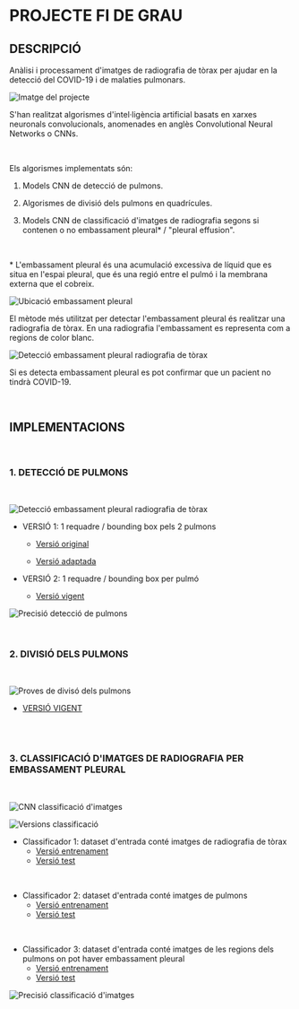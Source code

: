 # PROJECTE FI DE GRAU


## DESCRIPCIÓ

<p> Anàlisi i processament d'imatges de radiografia de tòrax per ajudar en la detecció del COVID-19 i de malaties pulmonars.</p>


![Imatge del projecte](/Imatges/imatgeProjecte.jpeg "Imatge del projecte")

<p> S'han realitzat algorismes d'intel·ligència artificial basats en xarxes neuronals convolucionals, anomenades en anglès Convolutional Neural Networks o CNNs. </p>


<br/>

<p> Els algorismes implementats són:

1. Models CNN de detecció de pulmons. 

2. Algorismes de divisió dels pulmons en quadrícules. 

3.  Models CNN de classificació d'imatges de radiografia segons si contenen o no embassament pleural* / "pleural effusion". </p>

<br/>

<p> * L'embassament pleural és una acumulació excessiva de líquid que es situa en l'espai pleural, que és una regió entre el pulmó i la membrana externa que el cobreix. </p>

![Ubicació embassament pleural](/Imatges/DefinicioEmbassament/embassamentUbicacio.jpg "Ubicació embassament pleural")

<p> El mètode més utilitzat per detectar l'embassament pleural és realitzar una radiografia de tòrax. En una radiografia l'embassament es representa com a regions de color blanc.</p>  

![Detecció embassament pleural radiografia de tòrax](/Imatges/DefinicioEmbassament/embassamentDeteccioRx.JPG "Detecció embassament pleural radiografia de tòrax")

<p> Si es detecta embassament pleural es pot confirmar que un pacient no tindrà COVID-19.</p>

<br/>


## IMPLEMENTACIONS 

<br/>

### 1. DETECCIÓ DE PULMONS

<br/>

![Detecció embassament pleural radiografia de tòrax](/Imatges/Implementacions/DeteccioPulmons/versionsROIs.JPG "Detecció embassament pleural radiografia de tòrax")

* VERSIÓ 1: 1 requadre / bounding box pels 2 pulmons
    - [Versió original](https://github.com/Marctrix14/TFG_Covid/blob/main/Codi_font/Deteccio_pulmons/v_1ROI/Implementacions/Original_Robert/roi_detection_Robert_fastaiv2.ipynb) 

    - [Versió adaptada](https://github.com/Marctrix14/TFG_Covid/blob/main/Codi_font/Deteccio_pulmons/v_1ROI/Implementacions/Meva_adaptacio/v1/model_lungs_detection_1ROI_ambClasses.ipynb) 


* VERSIÓ 2: 1 requadre / bounding box per pulmó
    - [Versió vigent](https://github.com/Marctrix14/TFG_Covid/blob/main/Codi_font/Deteccio_pulmons/v_2ROIs/Implementacions/Entrenar_model/train_model_2ROIs_lungs_detection_v3_discrimLr_local.ipynb)

![Precisió detecció de pulmons](/Imatges/Implementacions/DeteccioPulmons/precisio.png "Precisió detecció de pulmons")


<br/>

### 2. DIVISIÓ DELS PULMONS

<br/>

![Proves de divisó dels pulmons](/Imatges/Implementacions/DivisioPulmons/resultatsDivisio.png "Proves de divisió dels pulmons")

- [VERSIÓ VIGENT](https://github.com/Marctrix14/TFG_Covid/blob/main/Codi_font/Divisio_pulmons/v2/grid_bboxes.ipynb) 

<br/><br/>


### 3. CLASSIFICACIÓ D'IMATGES DE RADIOGRAFIA PER EMBASSAMENT PLEURAL

<br/>

![CNN classificació d'imatges](/Imatges/Implementacions/Classificacio/esquemaCNNclassif.png "CNN classificació d'imatges")

![Versions classificació](/Imatges/Implementacions/Classificacio/esquemes_classif_effusion.JPG "Versions classificació")



* Classificador 1: dataset d'entrada conté imatges de radiografia de tòrax
    - [Versió entrenament](https://github.com/Marctrix14/TFG_Covid/blob/main/Codi_font/Deteccio_COVID/Detec_preliminars/Pleural_Effusion/Classificadors/v_imatgesTorax/Classificador/Meva_adaptacio_fastai/resnet50/Entrenar_model/train_effusion_classif_torax_resnet50_ds_git.ipynb)
    - [Versió test](https://github.com/Marctrix14/TFG_Covid/blob/main/Codi_font/Deteccio_COVID/Detec_preliminars/Pleural_Effusion/Classificadors/v_imatgesTorax/Classificador/Meva_adaptacio_fastai/resnet50/Testejar_model/test_eff_classif_torax_resnet50.ipynb) 
       

<br/>

* Classificador 2: dataset d'entrada conté imatges de pulmons 
    - [Versió entrenament](https://github.com/Marctrix14/TFG_Covid/blob/main/Codi_font/Deteccio_COVID/Detec_preliminars/Pleural_Effusion/Classificadors/v_imatgesPulmons/Classificador/v_1ROI/Entrenar_model/train_effusion_classification_ROIS_lungs_v3.ipynb) 
    - [Versió test](https://github.com/Marctrix14/TFG_Covid/blob/main/Codi_font/Deteccio_COVID/Detec_preliminars/Pleural_Effusion/Classificadors/v_imatgesPulmons/Classificador/v_1ROI/Testejar_model/test_eff_classif_ROIS_lungs_v3.ipynb)  

<br/>

* Classificador 3: dataset d'entrada conté imatges de les regions dels pulmons on pot haver embassament pleural
    - [Versió entrenament](https://github.com/Marctrix14/TFG_Covid/blob/main/Codi_font/Deteccio_COVID/Detec_preliminars/Pleural_Effusion/Classificadors/v_imatgesGridsEffusion/Classificador/v2ROIs/Entrenar_model/train_effusion_classif_grids_combined_2ROIs.ipynb) 
    - [Versió test](https://github.com/Marctrix14/TFG_Covid/blob/main/Codi_font/Deteccio_COVID/Detec_preliminars/Pleural_Effusion/Classificadors/v_imatgesGridsEffusion/Classificador/v2ROIs/Testejar_model/test_effusion_classif_grids_combined_2ROIs.ipynb) 
  
![Precisió classificació d'imatges](/Imatges/Implementacions/Classificacio/precisio.png "Precisió classificació d'imatges")








